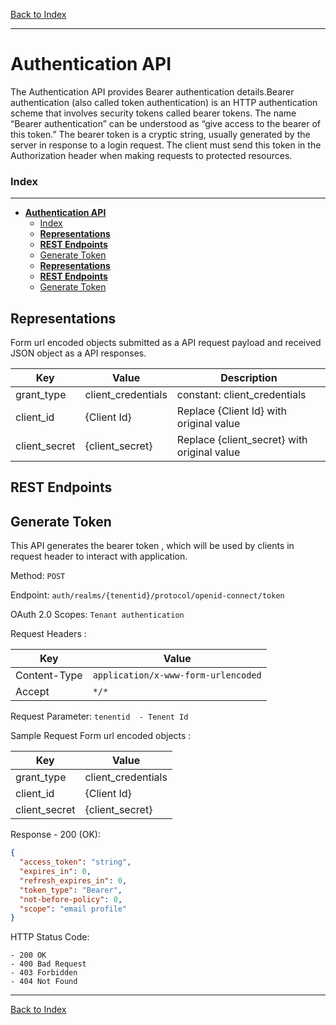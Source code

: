 
[Back to Index](index.md)
***

# **Authentication API**
The Authentication API provides Bearer authentication details.Bearer authentication (also called token authentication) is an HTTP authentication scheme that involves security tokens called bearer tokens. The name “Bearer authentication” can be understood as “give access to the bearer of this token.” The bearer token is a cryptic string, usually generated by the server in response to a login request. The client must send this token in the Authorization header when making requests to protected resources. 

### Index

***
- [**Authentication API**](#authentication-api)
    - [Index](#index)
  - [**Representations**](#representations)
  - [**REST Endpoints**](#rest-endpoints)
  - [Generate Token](#generate-token)
	 <!-- - [Index](#index) -->
  - [**Representations**](#representations)
  - [**REST Endpoints**](#rest-endpoints)
  - [Generate Token](#generate-token)

## **Representations**

Form url encoded objects submitted as a API request payload and received JSON object as a API responses.


| Key           | Value              | Description                                    				  |
|---------------|--------------------|----------------------------------------------------------------|
| grant_type    | client_credentials | constant: client_credentials                                   |
| client_id     | {Client Id}        | Replace {Client Id} with original value                        |
| client_secret | {client_secret}    | Replace {client_secret} with original value                    |

## **REST Endpoints**


## Generate Token

This API generates the bearer token , which will be used by clients in request header to interact with application.

Method: ``` POST ``` 

Endpoint: ```​​auth/realms/{tenentid}/protocol/openid-connect/token```

OAuth 2.0 Scopes: `Tenant authentication`

Request Headers :

| Key           | Value            						|
|---------------|---------------------------------------|
| Content-Type  | `application/x-www-form-urlencoded` 	|
| Accept		| `*/*`			   						| 

Request Parameter: `tenentid  - Tenent Id`

Sample Request Form url encoded objects :

| Key           | Value              |
|---------------|--------------------|
| grant_type    | client_credentials |
| client_id     | {Client Id}        |
| client_secret | {client_secret}    |

Response - 200 (OK):

```json
{
  "access_token": "string",
  "expires_in": 0,
  "refresh_expires_in": 0,
  "token_type": "Bearer",
  "not-before-policy": 0,
  "scope": "email profile"
}
```

HTTP Status Code: 
``` 
- 200 OK
- 400 Bad Request
- 403 Forbidden 
- 404 Not Found
```
  
***
[Back to Index](index.md)  


 
